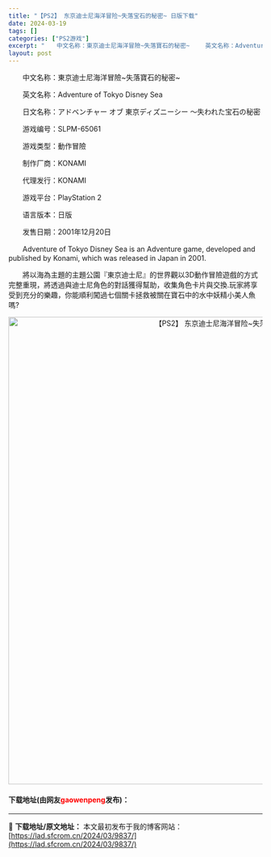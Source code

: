 ```yaml
---
title: "【PS2】 东京迪士尼海洋冒险~失落宝石的秘密~ 日版下载"
date: 2024-03-19
tags: []
categories: ["PS2游戏"]
excerpt: "　　中文名称：東京迪士尼海洋冒險~失落寶石的秘密~ 　　英文名称：Adventure of Tokyo Disney Sea 　　日文名称：アドベンチャー オブ 東京ディズニーシー ～失われた宝石の秘密 　　游戏编号：SLPM-65061 　　游戏类型：動作冒險 　　制作厂商：KONAMI 　　代理&hellip;"
layout: post
---
```


 <p>　　中文名称：東京迪士尼海洋冒險~失落寶石的秘密~</p> <p>　　英文名称：Adventure of Tokyo Disney Sea</p> <p>　　日文名称：アドベンチャー オブ 東京ディズニーシー ～失われた宝石の秘密</p> <p>　　游戏编号：SLPM-65061</p> <p>　　游戏类型：動作冒險</p> <p>　　制作厂商：KONAMI</p> <p>　　代理发行：KONAMI</p> <p>　　游戏平台：PlayStation 2</p> <p>　　语言版本：日版</p> <p>　　发售日期：2001年12月20日</p> <p>　　Adventure of Tokyo Disney Sea is an Adventure game, developed and published by Konami, which was released in Japan in 2001.</p> <p>　　將以海為主題的主題公園『東京迪士尼』的世界觀以3D動作冒險遊戲的方式完整重現，將透過與迪士尼角色的對話獲得幫助，收集角色卡片與交換.玩家將享受到充分的樂趣，你能順利闖過七個關卡拯救被關在寶石中的水中妖精小美人魚嗎?</p> <p align="center"><img align="" border="0" src="https://lad.sfcrom.cn/wp-content/uploads/2024/03/20240319_65f997834967b.jpg" width="926" alt="【PS2】 东京迪士尼海洋冒险~失落宝石的秘密~ 日版下载" /></p> <p><h4>下载地址(由网友<font color="red">gaowenpeng</font>发布)：</h4></p> 

---
📖 **下载地址/原文地址：** 本文最初发布于我的博客网站：[https://lad.sfcrom.cn/2024/03/9837/](https://lad.sfcrom.cn/2024/03/9837/)
